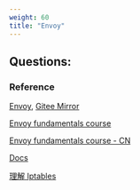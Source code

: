 ```yaml
---
weight: 60
title: "Envoy"
---
```



## Questions:










### Reference

[Envoy](https://github.com/envoyproxy/envoy),  [Gitee Mirror](https://gitee.com/mirrors/Envoy)

[Envoy fundamentals course](https://academy.tetrate.io/courses/envoy-fundamentals)

[Envoy fundamentals course - CN](https://academy.tetrate.io/courses/envoy-fundamentals-zh)

[Docs](https://www.envoyproxy.io/docs/envoy/latest/intro/intro)

[理解 Iptables](https://jimmysong.io/blog/understanding-iptables/)

[]()

[]()

[]()

[]()

[]()





